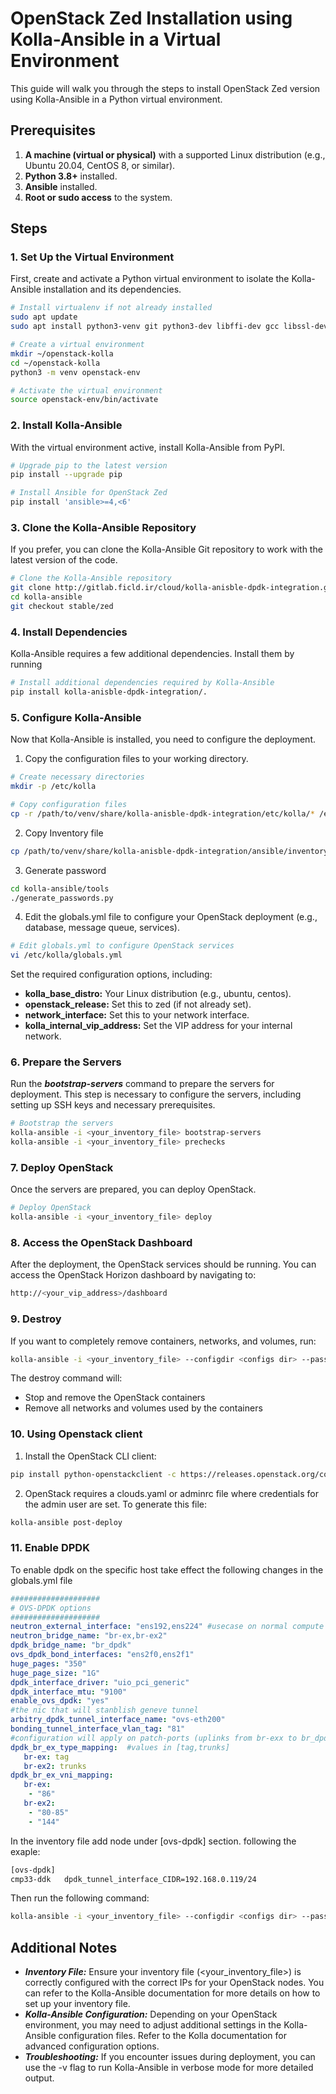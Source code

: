 # OpenStack Zed Installation using Kolla-Ansible in a Virtual Environment

This guide will walk you through the steps to install OpenStack Zed version using Kolla-Ansible in a Python virtual environment.

## Prerequisites

1. **A machine (virtual or physical)** with a supported Linux distribution (e.g., Ubuntu 20.04, CentOS 8, or similar).
2. **Python 3.8+** installed.
3. **Ansible** installed.
4. **Root or sudo access** to the system.

## Steps

### 1. Set Up the Virtual Environment

First, create and activate a Python virtual environment to isolate the Kolla-Ansible installation and its dependencies.

```bash
# Install virtualenv if not already installed
sudo apt update
sudo apt install python3-venv git python3-dev libffi-dev gcc libssl-dev

# Create a virtual environment
mkdir ~/openstack-kolla
cd ~/openstack-kolla
python3 -m venv openstack-env

# Activate the virtual environment
source openstack-env/bin/activate
```

### 2. Install Kolla-Ansible

With the virtual environment active, install Kolla-Ansible from PyPI.

```bash
# Upgrade pip to the latest version
pip install --upgrade pip

# Install Ansible for OpenStack Zed
pip install 'ansible>=4,<6'
```

### 3. Clone the Kolla-Ansible Repository

If you prefer, you can clone the Kolla-Ansible Git repository to work with the latest version of the code.

```bash
# Clone the Kolla-Ansible repository
git clone http://gitlab.ficld.ir/cloud/kolla-anisble-dpdk-integration.git
cd kolla-ansible
git checkout stable/zed
```

### 4. Install Dependencies

Kolla-Ansible requires a few additional dependencies. Install them by running

```bash
# Install additional dependencies required by Kolla-Ansible
pip install kolla-anisble-dpdk-integration/.
```

### 5. Configure Kolla-Ansible

Now that Kolla-Ansible is installed, you need to configure the deployment.

 1. Copy the configuration files to your working directory.

 ```bash
 # Create necessary directories
 mkdir -p /etc/kolla

 # Copy configuration files
 cp -r /path/to/venv/share/kolla-anisble-dpdk-integration/etc/kolla/* /etc/kolla/

 ```

 2. Copy Inventory file

 ```bash
 cp /path/to/venv/share/kolla-anisble-dpdk-integration/ansible/inventory/* .

 ``` 

 3. Generate password

 ```bash
 cd kolla-ansible/tools
 ./generate_passwords.py
```

 4. Edit the globals.yml file to configure your OpenStack deployment (e.g., database, message queue, services).

 ```bash
 # Edit globals.yml to configure OpenStack services
 vi /etc/kolla/globals.yml

 ```

 Set the required configuration options, including:

  - **kolla_base_distro:** Your Linux distribution (e.g., ubuntu, centos).
  - **openstack_release:** Set this to zed (if not already set).
  - **network_interface:** Set this to your network interface.
  - **kolla_internal_vip_address:** Set the VIP address for your internal network.

### 6. Prepare the Servers

Run the ***bootstrap-servers*** command to prepare the servers for deployment. This step is necessary to configure the servers, including setting up SSH keys and necessary prerequisites.

```bash
# Bootstrap the servers
kolla-ansible -i <your_inventory_file> bootstrap-servers
kolla-ansible -i <your_inventory_file> prechecks
```

### 7. Deploy OpenStack

Once the servers are prepared, you can deploy OpenStack.

```bash
# Deploy OpenStack
kolla-ansible -i <your_inventory_file> deploy
```

### 8. Access the OpenStack Dashboard

After the deployment, the OpenStack services should be running. You can access the OpenStack Horizon dashboard by navigating to:

```bash
http://<your_vip_address>/dashboard
```

### 9. Destroy

If you want to completely remove containers, networks, and volumes, run:

```bash
kolla-ansible -i <your_inventory_file> --configdir <configs dir> --passwords <password file path> destroy --yes-i-really-really-mean-it --limit <node>
```

The destroy command will:

- Stop and remove the OpenStack containers
- Remove all networks and volumes used by the containers

### 10. Using Openstack client

1. Install the OpenStack CLI client:

```bash
pip install python-openstackclient -c https://releases.openstack.org/constraints/upper/zed
```

2. OpenStack requires a clouds.yaml or adminrc file where credentials for the admin user are set. To generate this file:

```bash
kolla-ansible post-deploy
```

### 11. Enable DPDK

To enable dpdk on the specific host take effect the following changes in the globals.yml file

```yaml
####################
# OVS-DPDK options
####################
neutron_external_interface: "ens192,ens224" #usecase on normal compute only
neutron_bridge_name: "br-ex,br-ex2"
dpdk_bridge_name: "br_dpdk"
ovs_dpdk_bond_interfaces: "ens2f0,ens2f1"
huge_pages: "350"
huge_page_size: "1G"
dpdk_interface_driver: "uio_pci_generic"
dpdk_interface_mtu: "9100"
enable_ovs_dpdk: "yes"
#the nic that will stanblish geneve tunnel
arbitry_dpdk_tunnel_interface_name: "ovs-eth200"
bonding_tunnel_interface_vlan_tag: "81"
#configuration will apply on patch-ports (uplinks from br-exx to br_dpdk)
dpdk_br_ex_type_mapping:  #values in [tag,trunks]
   br-ex: tag
   br-ex2: trunks
dpdk_br_ex_vni_mapping:
   br-ex:
    - "86"
   br-ex2:
    - "80-85"
    - "144"
```

In the inventory file add node under [ovs-dpdk] section. following the exaple: 

```bash
[ovs-dpdk]
cmp33-ddk   dpdk_tunnel_interface_CIDR=192.168.0.119/24
```

Then run the following command: 

```bash
kolla-ansible -i <your_inventory_file> --configdir <configs dir> --passwords <password file path> reconfigure -t ovs-dpdk --limit <node>
```

## Additional Notes

- ***Inventory File:*** Ensure your inventory file (<your_inventory_file>) is correctly configured with the correct IPs for your OpenStack nodes. You can refer to the Kolla-Ansible documentation for more details on how to set up your inventory file.
- ***Kolla-Ansible Configuration:*** Depending on your OpenStack environment, you may need to adjust additional settings in the Kolla-Ansible configuration files. Refer to the Kolla documentation for advanced configuration options.
- ***Troubleshooting:*** If you encounter issues during deployment, you can use the -v flag to run Kolla-Ansible in verbose mode for more detailed output.
